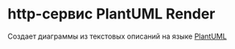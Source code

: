 # http-сервис PlantUML Render
Создает диаграммы из текстовых описаний на языке [PlantUML](https://plantuml.com/ru/)